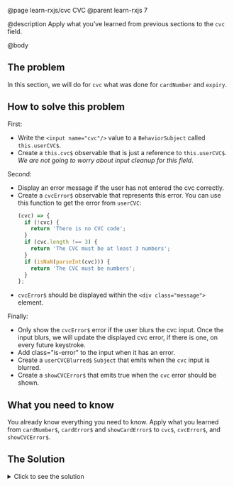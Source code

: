 @page learn-rxjs/cvc CVC
@parent learn-rxjs 7

@description Apply what you’ve learned from previous sections to the `cvc` field.

@body

## The problem

In this section, we will do for `cvc` what was done for `cardNumber` and `expiry`.

## How to solve this problem

First:

- Write the `<input name="cvc"/>` value to a `BehaviorSubject` called `this.userCVC$`.
- Create a `this.cvc$` observable that is just a reference to `this.userCVC$`.
  _We are not going to worry about input cleanup for this field_.

Second:

- Display an error message if the user has not entered the cvc correctly.
- Create a `cvcError$` observable that represents this error. You can use this function
  to get the error from `userCVC`:
  ```typescript
  (cvc) => {
    if (!cvc) {
      return 'There is no CVC code';
    }
    if (cvc.length !== 3) {
      return 'The CVC must be at least 3 numbers';
    }
    if (isNaN(parseInt(cvc))) {
      return 'The CVC must be numbers';
    }
  };
  ```
- `cvcError$` should be displayed within the `<div class="message">` element.

Finally:

- Only show the `cvcError$` error if the user blurs the cvc input. Once the input blurs,
  we will update the displayed cvc error, if there is one, on every future keystroke.
- Add class="is-error" to the input when it has an error.
- Create a `userCVCBlurred$` `Subject` that emits when the `cvc` input is blurred.
- Create a `showCVCError$` that emits true when the `cvc` error should be shown.

## What you need to know

You already know everything you need to know. Apply what you learned from
`cardNumber$`, `cardError$` and `showCardError$` to `cvc$`, `cvcError$`, and `showCVCError$`.

## The Solution

<details>
<summary>Click to see the solution</summary>
@sourceref ./7-cvc.html
@codepen
@highlight 102-112,122,142-149,166-167,180-182,only
</details>
